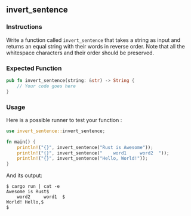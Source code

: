 ## invert_sentence

### Instructions

Write a function called `invert_sentence` that takes a string as input and returns an equal string with their words in reverse order. Note that all the whitespace characters and their order should be preserved.

### Expected Function

```rust
pub fn invert_sentence(string: &str) -> String {
    // Your code goes here
}
```

### Usage

Here is a possible runner to test your function :

```rust
use invert_sentence::invert_sentence;

fn main() {
    println!("{}", invert_sentence("Rust is Awesome"));
    println!("{}", invert_sentence("    word1     word2  "));
    println!("{}", invert_sentence("Hello, World!"));
}
```

And its output:

```console
$ cargo run | cat -e
Awesome is Rust$
    word2     word1  $
World! Hello,$
$
```
